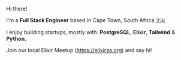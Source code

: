 Hi there!

I'm a **Full Stack Engineer** based in Cape Town, South Africa 🇿🇦

I enjoy building startups, mostly with: **PostgreSQL**, **Elixir**, **Tailwind** & **Python**.

Join our local Elixir Meetup (https://elixirza.org) and say hi!
